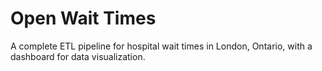 # Open Wait Times

A complete ETL pipeline for hospital wait times in London, Ontario, with a dashboard for data visualization.
